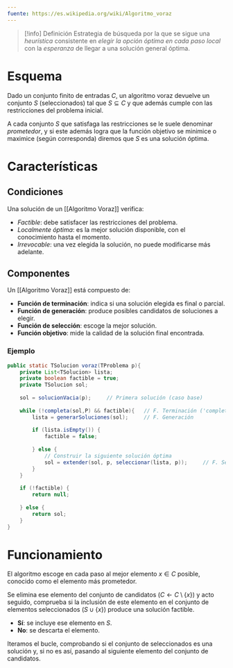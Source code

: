 ```yaml
---
fuente: https://es.wikipedia.org/wiki/Algoritmo_voraz
---
```

> [!info] Definición
> Estrategia de búsqueda por la que se sigue una *heurística* consistente en *elegir la opción óptima en cada paso local* con la *esperanza* de llegar a una solución general óptima.

# Esquema

Dado un conjunto finito de entradas $C$, un algoritmo voraz devuelve un conjunto $S$ (seleccionados) tal que $S \subseteq C$ y que además cumple con las restricciones del problema inicial.

A cada conjunto $S$ que satisfaga las restricciones se le suele denominar *prometedor*, y si este además logra que la función objetivo se minimice o maximice (según corresponda) diremos que $S$ es una solución óptima.

# Características

## Condiciones

Una solución de un [[Algoritmo Voraz]] verifica:

- *Factible*: debe satisfacer las restricciones del problema.
- *Localmente óptima*: es la mejor solución disponible, con el conocimiento hasta el momento.
- *Irrevocable*: una vez elegida la solución, no puede modificarse más adelante.

## Componentes

Un [[Algoritmo Voraz]] está compuesto de:

- **Función de terminación**: indica si una solución elegida es final o parcial.
- **Función de generación**: produce posibles candidatos de soluciones a elegir.
- **Función de selección**: escoge la mejor solución.
- **Función objetivo**: mide la calidad de la solución final encontrada.

### Ejemplo

```java
public static TSolucion voraz(TProblema p){
	private List<TSolucion> lista;
	private boolean factible = true;
	private TSolucion sol;
	
	sol = solucionVacia(p);     // Primera solución (caso base)
	
	while (!completa(sol,P) && factible){   // F. Terminación ('completa(sol,P)')
		lista = generarSoluciones(sol);     // F. Generación
		
		if (lista.isEmpty()) {
			factible = false;
			
		} else {
			// Construir la siguiente solución óptima
			sol = extender(sol, p, seleccionar(lista, p));     // F. Selección
		}
	}
	
	if (!factible) {
		return null;
		
	} else {
		return sol;
	}
}
```

# Funcionamiento

El algoritmo escoge en cada paso al mejor elemento $x \in C$ posible, conocido como el elemento más prometedor.

Se elimina ese elemento del conjunto de candidatos ($C \leftarrow C \setminus \{x\}$) y acto seguido, comprueba si la inclusión de este elemento en el conjunto de elementos seleccionados ($S \cup \{x\}$) produce una solución factible.

- **Sí**: se incluye ese elemento en $S$.
- **No**: se descarta el elemento.

Iteramos el bucle, comprobando si el conjunto de seleccionados es una solución y, si no es así, pasando al siguiente elemento del conjunto de candidatos.
